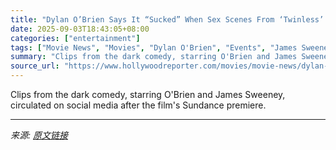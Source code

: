 ```yaml
---
title: "Dylan O’Brien Says It “Sucked” When Sex Scenes From ‘Twinless’ Were Leaked Online: “Stop Doing That, It Affects Us”"
date: 2025-09-03T18:43:05+08:00
categories: ["entertainment"]
tags: ["Movie News", "Movies", "Dylan O'Brien", "Events", "James Sweeney", "Red Carpet", "Twinless"]
summary: "Clips from the dark comedy, starring O'Brien and James Sweeney, circulated on social media after the film's Sundance premiere."
source_url: "https://www.hollywoodreporter.com/movies/movie-news/dylan-obrien-sex-scenes-twinless-leaked-online-1236360231/"
---
```


Clips from the dark comedy, starring O'Brien and James Sweeney, circulated on social media after the film's Sundance premiere.

---

*来源: [原文链接](https://www.hollywoodreporter.com/movies/movie-news/dylan-obrien-sex-scenes-twinless-leaked-online-1236360231/)*
